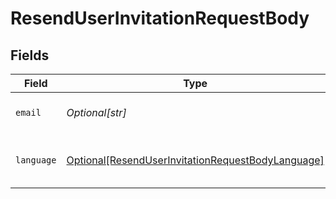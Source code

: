 # ResendUserInvitationRequestBody


## Fields

| Field                                                                                                                   | Type                                                                                                                    | Required                                                                                                                | Description                                                                                                             | Example                                                                                                                 |
| ----------------------------------------------------------------------------------------------------------------------- | ----------------------------------------------------------------------------------------------------------------------- | ----------------------------------------------------------------------------------------------------------------------- | ----------------------------------------------------------------------------------------------------------------------- | ----------------------------------------------------------------------------------------------------------------------- |
| `email`                                                                                                                 | *Optional[str]*                                                                                                         | :heavy_minus_sign:                                                                                                      | Email address of the address                                                                                            | test@example.com                                                                                                        |
| `language`                                                                                                              | [Optional[ResendUserInvitationRequestBodyLanguage]](../../models/operations/resenduserinvitationrequestbodylanguage.md) | :heavy_minus_sign:                                                                                                      | Language for user invitation email                                                                                      |                                                                                                                         |